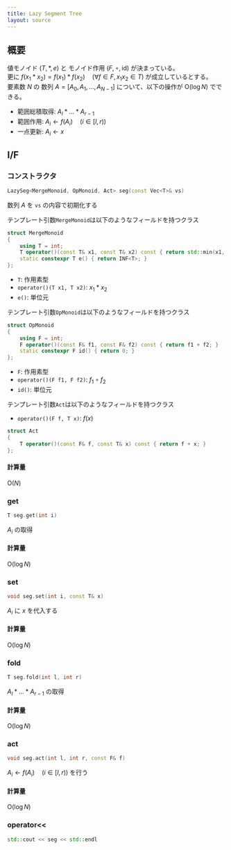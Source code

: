 ```yaml
---
title: Lazy Segment Tree
layout: source
---
```


## 概要

値モノイド $(T, \ast, e)$ と モノイド作用 $(F, \circ, \mathrm{id})$ が決まっている。  
更に $f(x _ 1 \ast x _ 2) = f(x _ 1) \ast f(x _ 2)\quad (\forall f \in F, x _ 1 x _ 2 \in T)$ が成立しているとする。  
要素数 $N$ の 数列 $A = \lbrack A _ 0, A _ 1, \dots , A _ {N-1}\rbrack$ について、以下の操作が $\mathrm{O}(\log N)$ でできる。

- 範囲総積取得: $A _ l \ast \dots \ast A _ {r-1}$
- 範囲作用: $A _ i \leftarrow f(A _ i) \quad (i \in \lbrack l, r) )$
- 一点更新: $A _ i \leftarrow x$

## I/F

### コンストラクタ

```cpp
LazySeg<MergeMonoid, OpMonoid, Act> seg(const Vec<T>& vs)
```

数列 $A$ を `vs` の内容で初期化する

テンプレート引数`MergeMonoid`は以下のようなフィールドを持つクラス

```cpp
struct MergeMonoid
{
    using T = int;
    T operator()(const T& x1, const T& x2) const { return std::min(x1, x2); }
    static constexpr T e() { return INF<T>; }
};
```

- `T`: 作用素型
- `operator()(T x1, T x2)`: $x _ 1 \ast x _ 2$ 
- `e()`: 単位元

テンプレート引数`OpMonoid`は以下のようなフィールドを持つクラス

```cpp
struct OpMonoid
{
    using F = int;
    F operator()(const F& f1, const F& f2) const { return f1 + f2; }
    static constexpr F id() { return 0; }
};
```

- `F`: 作用素型
- `operator()(F f1, F f2)`: $f _ 1 \circ f _ 2$ 
- `id()`: 単位元

テンプレート引数`Act`は以下のようなフィールドを持つクラス

- `operator()(F f, T x)`: $f(x)$ 

```cpp
struct Act
{
    T operator()(const F& f, const T& x) const { return f + x; }
};
```


#### 計算量

$\mathrm{O}(N)$

### get

```cpp
T seg.get(int i)
```

$A _ i$ の取得

#### 計算量

$\mathrm{O}(\log N)$

### set

```cpp
void seg.set(int i, const T& x)
```

$A _ i$ に $x$ を代入する

#### 計算量

$\mathrm{O}(\log N)$

### fold

```cpp
T seg.fold(int l, int r)
```

$A _ l \ast \dots \ast A _ {r-1}$ の取得

#### 計算量

$\mathrm{O}(\log N)$

### act

```cpp
void seg.act(int l, int r, const F& f)
```

$A _ i \leftarrow f(A _ i) \quad (i \in \lbrack l, r) )$ を行う

#### 計算量

$\mathrm{O}(\log N)$

### operator<<

```cpp
std::cout << seg << std::endl
```
